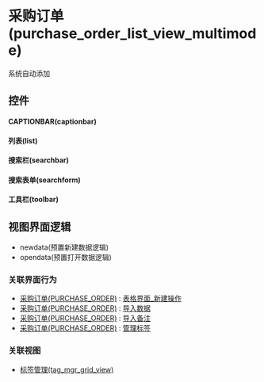 # 采购订单(purchase_order_list_view_multimode)  <!-- {docsify-ignore-all} -->


系统自动添加



## 控件
#### CAPTIONBAR(captionbar)
#### 列表(list)
#### 搜索栏(searchbar)
#### 搜索表单(searchform)
#### 工具栏(toolbar)

## 视图界面逻辑
  * newdata(预置新建数据逻辑)
  * opendata(预置打开数据逻辑)


### 关联界面行为
  * [采购订单(PURCHASE_ORDER)](module/crm/purchase_order) : [表格界面_新建操作](module/crm/purchase_order#界面行为)
  * [采购订单(PURCHASE_ORDER)](module/crm/purchase_order) : [导入数据](module/crm/purchase_order#界面行为)
  * [采购订单(PURCHASE_ORDER)](module/crm/purchase_order) : [导入备注](module/crm/purchase_order#界面行为)
  * [采购订单(PURCHASE_ORDER)](module/crm/purchase_order) : [管理标签](module/crm/purchase_order#界面行为)

### 关联视图
  * [标签管理(tag_mgr_grid_view)](app/view/tag_mgr_grid_view)

<script>
 const { createApp } = Vue
  createApp({
    data() {
      return {

      }
    }
  }).use(ElementPlus).mount('#app')
</script>